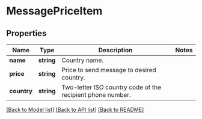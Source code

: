 # MessagePriceItem

## Properties
Name | Type | Description | Notes
------------ | ------------- | ------------- | -------------
**name** | **string** | Country name. | 
**price** | **string** | Price to send message to desired country. | 
**country** | **string** | Two-letter ISO country code of the recipient phone number. | 

[[Back to Model list]](../README.md#documentation-for-models) [[Back to API list]](../README.md#documentation-for-api-endpoints) [[Back to README]](../README.md)


